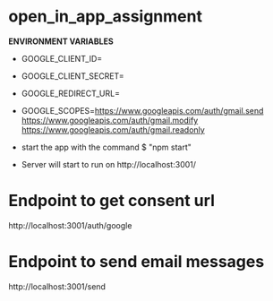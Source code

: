 # open_in_app_assignment
**ENVIRONMENT VARIABLES**
- GOOGLE_CLIENT_ID= 
- GOOGLE_CLIENT_SECRET= 
- GOOGLE_REDIRECT_URL= 
- GOOGLE_SCOPES=https://www.googleapis.com/auth/gmail.send https://www.googleapis.com/auth/gmail.modify https://www.googleapis.com/auth/gmail.readonly

- start the app with the command $ "npm start"
- Server will start to run on http://localhost:3001/

# Endpoint to get consent url
http://localhost:3001/auth/google

# Endpoint to send email messages
http://localhost:3001/send